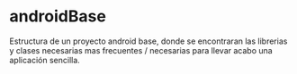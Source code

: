 # androidBase
Estructura de un proyecto android base, donde se encontraran las librerias y clases necesarias mas frecuentes / necesarias para llevar acabo una aplicación sencilla.
